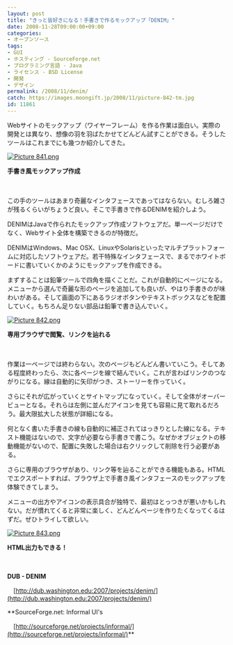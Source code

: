 ```yaml
---
layout: post
title: "きっと皆好きになる！手書きで作るモックアップ「DENIM」"
date: 2008-11-28T09:00:00+09:00
categories:
- オープンソース
tags: 
- GUI
- ホスティング - SourceForge.net
- プログラミング言語 - Java
- ライセンス - BSD License
- 開発
- デザイン
permalink: /2008/11/denim/
catch: https://images.moongift.jp/2008/11/picture-842-tm.jpg
id: 11861
---
```

Webサイトのモックアップ（ワイヤーフレーム）を作る作業は面白い。実際の開発とは異なり、想像の羽を羽ばたかせてどんどん試すことができる。そうしたツールはこれまでにも幾つか紹介してきた。

  

[![Picture 841.png](https://images.moongift.jp/2008/11/picture-841-tm.jpg)](https://images.moongift.jp/2008/11/picture-841.png)  
  
**手書き風モックアップ作成**

  

　

  

この手のツールはあまり奇麗なインタフェースであってはならない。むしろ雑さが残るくらいがちょうど良い。そこで手書きで作るDENIMを紹介しよう。

  

DENIMはJavaで作られたモックアップ作成ソフトウェアだ。単一ページだけでなく、Webサイト全体を構築できるのが特徴だ。

  
  
<!--more-->  

DENIMはWindows、Mac OSX、LinuxやSolarisといったマルチプラットフォームに対応したソフトウェアだ。若干特殊なインタフェースで、まるでホワイトボードに書いていくかのようにモックアップを作成できる。

  

まずすることは鉛筆ツールで四角を描くことだ。これが自動的にページになる。メニューから選んで奇麗な形のページを追加しても良いが、やはり手書きのが味わいがある。そして画面の下にあるラジオボタンやテキストボックスなどを配置していく。もちろん足りない部品は鉛筆で書き込んでいく。

  

[![Picture 842.png](https://images.moongift.jp/2008/11/picture-842-tm.jpg)](https://images.moongift.jp/2008/11/picture-842.png)  
  
**専用ブラウザで閲覧、リンクを辿れる**

  

　

  

作業は一ページでは終わらない。次のページもどんどん書いていこう。そしてある程度終わったら、次に各ページを線で結んでいく。これが言わばリンクのつながりになる。線は自動的に矢印がつき、ストーリーを作っていく。

  

さらにそれが広がっていくとサイトマップになっていく。そして全体がオーバービューとなる。それらは左側に並んだアイコンを見ても容易に見て取れるだろう。最大限拡大した状態が詳細になる。

  

何となく書いた手書きの線も自動的に補正されてはっきりとした線になる。テキスト機能はないので、文字が必要なら手書きで書こう。なぜかオブジェクトの移動機能がないので、配置に失敗した場合は右クリックして削除を行う必要がある。

  

さらに専用のブラウザがあり、リンク等を辿ることができる機能もある。HTMLでエクスポートすれば、ブラウザ上で手書き風インタフェースのモックアップを体験できてしまう。

  

メニューの出方やアイコンの表示具合が独特で、最初はとっつきが悪いかもしれない。だが慣れてくると非常に楽しく、どんどんページを作りたくなってくるはずだ。ぜひトライして欲しい。

  

[![Picture 843.png](https://images.moongift.jp/2008/11/picture-843-tm.jpg)](https://images.moongift.jp/2008/11/picture-843.png)  
  
**HTML出力もできる！**

  

　

  

**DUB - DENIM**  
  
　[http://dub.washington.edu:2007/projects/denim/](http://dub.washington.edu:2007/projects/denim/)

  

**SourceForge.net: Informal UI's  
  
　[http://sourceforge.net/projects/informal/](http://sourceforge.net/projects/informal/)**

  
